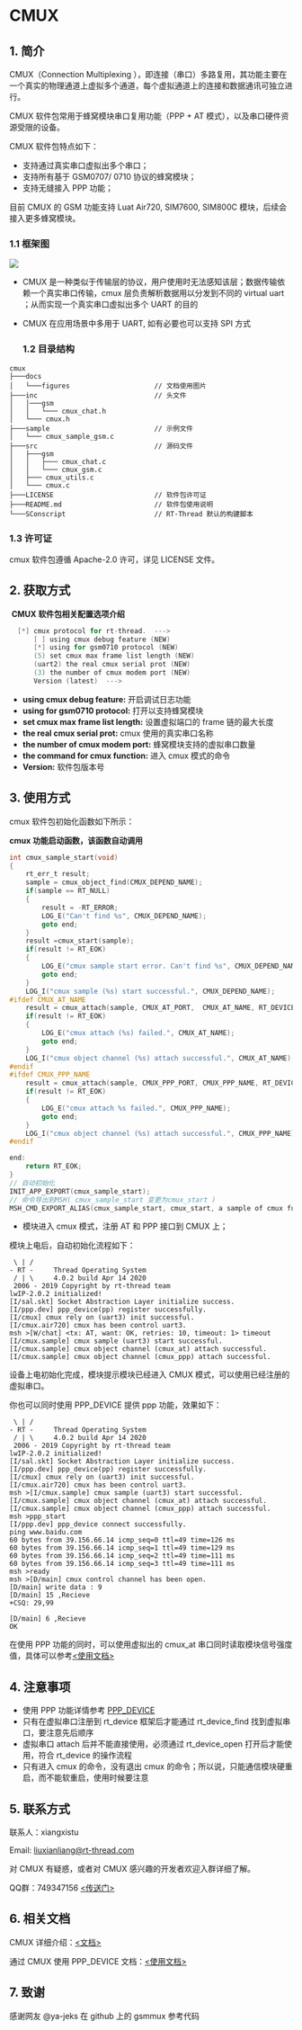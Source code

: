 # CMUX

## 1. 简介

CMUX（Connection Multiplexing ），即连接（串口）多路复用，其功能主要在一个真实的物理通道上虚拟多个通道，每个虚拟通道上的连接和数据通讯可独立进行。

CMUX 软件包常用于蜂窝模块串口复用功能（PPP + AT 模式），以及串口硬件资源受限的设备。

CMUX 软件包特点如下：

- 支持通过真实串口虚拟出多个串口；
- 支持所有基于 GSM0707/ 0710 协议的蜂窝模块；
- 支持无缝接入 PPP 功能；

目前 CMUX 的 GSM 功能支持 Luat Air720, SIM7600, SIM800C 模块，后续会接入更多蜂窝模块。

### 1.1 框架图

![](docs/figures/cmux_frame.png)

- CMUX 是一种类似于传输层的协议，用户使用时无法感知该层；数据传输依赖一个真实串口传输，cmux 层负责解析数据用以分发到不同的 virtual uart ；从而实现一个真实串口虚拟出多个 UART 的目的

- CMUX 在应用场景中多用于 UART, 如有必要也可以支持 SPI 方式

  ### 1.2 目录结构
```shell
cmux
├───docs
│   └───figures                     // 文档使用图片
├───inc                             // 头文件
│   │───gsm
│   │   └─── cmux_chat.h
│   └─── cmux.h
├───sample                          // 示例文件
│   └─── cmux_sample_gsm.c
├───src                             // 源码文件
│   ├───gsm
│   │   ├─── cmux_chat.c
│   │   └─── cmux_gsm.c
│   ├─── cmux_utils.c
│   └─── cmux.c
├───LICENSE                         // 软件包许可证
├───README.md                       // 软件包使用说明
└───SConscript                      // RT-Thread 默认的构建脚本
```

### 1.3 许可证

cmux 软件包遵循 Apache-2.0 许可，详见 LICENSE 文件。

## 2. 获取方式

​	**CMUX 软件包相关配置选项介绍**

```c
  [*] cmux protocol for rt-thread.  --->
      [ ] using cmux debug feature (NEW)
      [*] using for gsm0710 protocol (NEW)
      (5) set cmux max frame list length (NEW)
      (uart2) the real cmux serial prot (NEW)
      (3) the number of cmux modem port (NEW)
      Version (latest)  --->
```

- **using cmux debug feature:** 开启调试日志功能
- **using for gsm0710 protocol:** 打开以支持蜂窝模块
- **set cmux max frame list length:** 设置虚拟端口的 frame 链的最大长度
- **the real cmux serial prot:** cmux 使用的真实串口名称
- **the number of cmux modem port:** 蜂窝模块支持的虚拟串口数量
- **the command for cmux function:** 进入 cmux 模式的命令
- **Version:** 软件包版本号

## 3. 使用方式

cmux 软件包初始化函数如下所示：

**cmux 功能启动函数，该函数自动调用**

```c
int cmux_sample_start(void)
{
    rt_err_t result;
    sample = cmux_object_find(CMUX_DEPEND_NAME);
    if(sample == RT_NULL)
    {
        result = -RT_ERROR;
        LOG_E("Can't find %s", CMUX_DEPEND_NAME);
        goto end;
    }
    result =cmux_start(sample);
    if(result != RT_EOK)
    {
        LOG_E("cmux sample start error. Can't find %s", CMUX_DEPEND_NAME);
        goto end;
    }
    LOG_I("cmux sample (%s) start successful.", CMUX_DEPEND_NAME);
#ifdef CMUX_AT_NAME
    result = cmux_attach(sample, CMUX_AT_PORT,  CMUX_AT_NAME, RT_DEVICE_FLAG_DMA_RX, RT_NULL);
    if(result != RT_EOK)
    {
        LOG_E("cmux attach (%s) failed.", CMUX_AT_NAME);
        goto end;
    }
    LOG_I("cmux object channel (%s) attach successful.", CMUX_AT_NAME);
#endif
#ifdef CMUX_PPP_NAME
    result = cmux_attach(sample, CMUX_PPP_PORT, CMUX_PPP_NAME, RT_DEVICE_FLAG_DMA_RX, RT_NULL);
    if(result != RT_EOK)
    {
        LOG_E("cmux attach %s failed.", CMUX_PPP_NAME);
        goto end;
    }
    LOG_I("cmux object channel (%s) attach successful.", CMUX_PPP_NAME);
#endif

end:
    return RT_EOK;
}
// 自动初始化
INIT_APP_EXPORT(cmux_sample_start);
// 命令导出到MSH( cmux_sample_start 变更为cmux_start )
MSH_CMD_EXPORT_ALIAS(cmux_sample_start, cmux_start, a sample of cmux function);
```

* 模块进入 cmux 模式，注册 AT 和 PPP 接口到 CMUX 上；



模块上电后，自动初始化流程如下：

```shell
 \ | /
- RT -     Thread Operating System
 / | \     4.0.2 build Apr 14 2020
 2006 - 2019 Copyright by rt-thread team
lwIP-2.0.2 initialized!
[I/sal.skt] Socket Abstraction Layer initialize success.
[I/ppp.dev] ppp_device(pp) register successfully.
[I/cmux] cmux rely on (uart3) init successful.
[I/cmux.air720] cmux has been control uart3.
msh >[W/chat] <tx: AT, want: OK, retries: 10, timeout: 1> timeout
[I/cmux.sample] cmux sample (uart3) start successful.
[I/cmux.sample] cmux object channel (cmux_at) attach successful.
[I/cmux.sample] cmux object channel (cmux_ppp) attach successful.
```

设备上电初始化完成，模块提示模块已经进入 CMUX 模式，可以使用已经注册的虚拟串口。



你也可以同时使用 PPP_DEVICE 提供 ppp 功能，效果如下：

```shell
 \ | /
- RT -     Thread Operating System
 / | \     4.0.2 build Apr 14 2020
 2006 - 2019 Copyright by rt-thread team
lwIP-2.0.2 initialized!
[I/sal.skt] Socket Abstraction Layer initialize success.
[I/ppp.dev] ppp_device(pp) register successfully.
[I/cmux] cmux rely on (uart3) init successful.
[I/cmux.air720] cmux has been control uart3.
msh >[I/cmux.sample] cmux sample (uart3) start successful.
[I/cmux.sample] cmux object channel (cmux_at) attach successful.
[I/cmux.sample] cmux object channel (cmux_ppp) attach successful.
msh >ppp_start
[I/ppp.dev] ppp_device connect successfully.
ping www.baidu.com
60 bytes from 39.156.66.14 icmp_seq=0 ttl=49 time=126 ms
60 bytes from 39.156.66.14 icmp_seq=1 ttl=49 time=129 ms
60 bytes from 39.156.66.14 icmp_seq=2 ttl=49 time=111 ms
60 bytes from 39.156.66.14 icmp_seq=3 ttl=49 time=111 ms
msh >ready
msh >[D/main] cmux control channel has been open.
[D/main] write data : 9
[D/main] 15 ,Recieve
+CSQ: 29,99

[D/main] 6 ,Recieve
OK
```
在使用 PPP 功能的同时，可以使用虚拟出的 cmux_at 串口同时读取模块信号强度值，具体可以参考[<使用文档>](./docs/cmux_port.md)

## 4. 注意事项

* 使用 PPP 功能详情参考 [PPP_DEVICE](https://github.com/RT-Thread-packages/ppp_device)
* 只有在虚拟串口注册到 rt_device 框架后才能通过 rt_device_find 找到虚拟串口，要注意先后顺序
* 虚拟串口 attach 后并不能直接使用，必须通过 rt_device_open 打开后才能使用，符合 rt_device 的操作流程
* 只有进入 cmux 的命令，没有退出 cmux 的命令；所以说，只能通信模块硬重启，而不能软重启，使用时候要注意

## 5. 联系方式

联系人：xiangxistu

Email: liuxianliang@rt-thread.com



对 CMUX 有疑惑，或者对 CMUX 感兴趣的开发者欢迎入群详细了解。

QQ群：749347156 [<传送门>](https://jq.qq.com/?_wv=1027&k=5KcuPGI)

## 6. 相关文档
CMUX 详细介绍：[<文档>](./docs/cmux_basic.md)

通过 CMUX 使用 PPP_DEVICE 文档：[<使用文档>](./docs/cmux_port.md)

## 7. 致谢

感谢网友 @ya-jeks 在 github 上的 gsmmux 参考代码